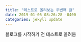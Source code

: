 ```yaml
---
title: "테스트로 올려보는 두번째 글"
date: 2019-01-05 08:26:28 -0400
categories: jekyll update
---
```

블로그를 시작하기 전 테스트로 올려봄
